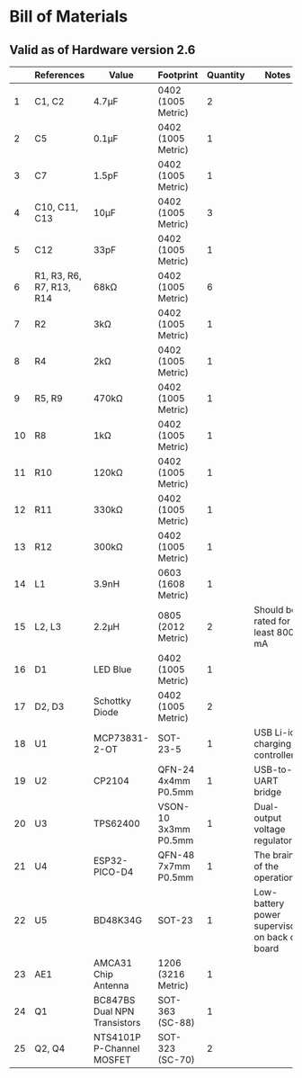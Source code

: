 # Bill of Materials
## Valid as of Hardware version 2.6

|      |References              |Value                       |Footprint           |Quantity|Notes                              |
|------|------------------------|----------------------------|--------------------|--------|-----------------------------------|
|1     |C1, C2                  |4.7μF                       |0402 (1005 Metric)  |2       |                                   |
|2     |C5                      |0.1μF                       |0402 (1005 Metric)  |1       |                                   |
|3     |C7                      |1.5pF                       |0402 (1005 Metric)  |1       |                                   |
|4     |C10, C11, C13           |10μF                        |0402 (1005 Metric)  |3       |                                   |
|5     |C12                     |33pF                        |0402 (1005 Metric)  |1       |                                   |
|6     |R1, R3, R6, R7, R13, R14|68kΩ                        |0402 (1005 Metric)  |6       |                                   |
|7     |R2                      |3kΩ                         |0402 (1005 Metric)  |1       |                                   |
|8     |R4                      |2kΩ                         |0402 (1005 Metric)  |1       |                                   |
|9     |R5, R9                  |470kΩ                       |0402 (1005 Metric)  |1       |                                   |
|10    |R8                      |1kΩ                         |0402 (1005 Metric)  |1       |                                   |
|11    |R10                     |120kΩ                       |0402 (1005 Metric)  |1       |                                   |
|12    |R11                     |330kΩ                       |0402 (1005 Metric)  |1       |                                   |
|13    |R12                     |300kΩ                       |0402 (1005 Metric)  |1       |                                   |
|14    |L1                      |3.9nH                       |0603 (1608 Metric)  |1       |                                   |
|15    |L2, L3                  |2.2μH                       |0805 (2012 Metric)  |2       |Should be rated for at least 800 mA|
|16    |D1                      |LED Blue                    |0402 (1005 Metric)  |1       |                                   |
|17    |D2, D3                  |Schottky Diode              |0402 (1005 Metric)  |2       |                                   |
|18    |U1                      |MCP73831-2-OT               |SOT-23-5            |1       |USB Li-ion charging controller     |
|19    |U2                      |CP2104                      |QFN-24 4x4mm P0.5mm |1       |USB-to-UART bridge                 |
|20    |U3                      |TPS62400                    |VSON-10 3x3mm P0.5mm|1       |Dual-output voltage regulator      |
|21    |U4                      |ESP32-PICO-D4               |QFN-48 7x7mm P0.5mm |1       |The brains of the operation        |
|22    |U5                      |BD48K34G                    |SOT-23              |1       |Low-battery power supervisor; on back of board  |
|23    |AE1                     |AMCA31 Chip Antenna         |1206 (3216 Metric)  |1       |                                   |
|24    |Q1                      |BC847BS Dual NPN Transistors|SOT-363 (SC-88)     |1       |                                   |
|25    |Q2, Q4                  |NTS4101P P-Channel MOSFET   |SOT-323 (SC-70)     |2       |                                   |
